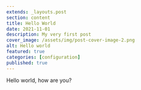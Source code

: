 ```yaml
---
extends: _layouts.post
section: content
title: Hello World
date: 2021-11-01
description: My very first post
cover_image: /assets/img/post-cover-image-2.png
alt: Hello world
featured: true
categories: [configuration]
published: true
---
```


Hello world, how are you?